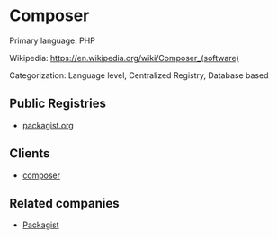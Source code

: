 # Composer

Primary language: PHP

Wikipedia: https://en.wikipedia.org/wiki/Composer_(software)

Categorization: Language level, Centralized Registry, Database based

## Public Registries

- [packagist.org](https://packagist.org/)

## Clients

- [composer](https://getcomposer.org/)

## Related companies

- [Packagist](https://packagist.com/)
